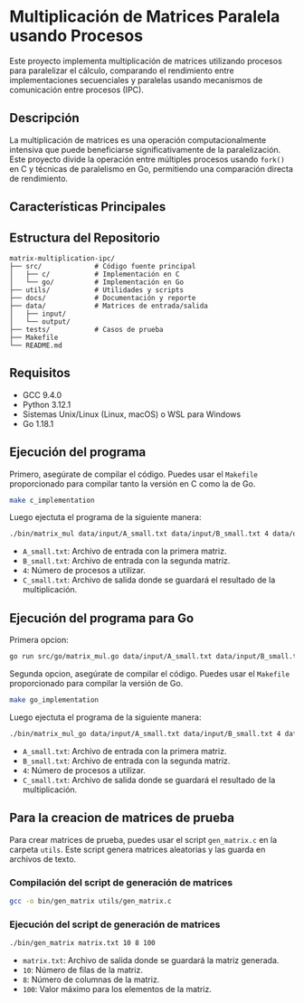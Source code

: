 # Multiplicación de Matrices Paralela usando Procesos

Este proyecto implementa multiplicación de matrices utilizando procesos para paralelizar el cálculo, comparando el rendimiento entre implementaciones secuenciales y paralelas usando mecanismos de comunicación entre procesos (IPC).

## Descripción

La multiplicación de matrices es una operación computacionalmente intensiva que puede beneficiarse significativamente de la paralelización. Este proyecto divide la operación entre múltiples procesos usando `fork()` en C y técnicas de paralelismo en Go, permitiendo una comparación directa de rendimiento.

## Características Principales

## Estructura del Repositorio

```
matrix-multiplication-ipc/
├── src/             # Código fuente principal
│   ├── c/           # Implementación en C
│   └── go/          # Implementación en Go
├── utils/           # Utilidades y scripts
├── docs/            # Documentación y reporte
├── data/            # Matrices de entrada/salida
│   ├── input/
│   └── output/
├── tests/           # Casos de prueba
├── Makefile
└── README.md
```

## Requisitos
- GCC 9.4.0
- Python 3.12.1
- Sistemas Unix/Linux (Linux, macOS) o WSL para Windows
- Go 1.18.1

## Ejecución del programa
Primero, asegúrate de compilar el código. Puedes usar el `Makefile` proporcionado para compilar tanto la versión en C como la de Go.

```bash
make c_implementation
```
Luego ejectuta el programa de la siguiente manera:

```bash
./bin/matrix_mul data/input/A_small.txt data/input/B_small.txt 4 data/output/C_small.txt
```
- `A_small.txt`: Archivo de entrada con la primera matriz.
- `B_small.txt`: Archivo de entrada con la segunda matriz.
- `4`: Número de procesos a utilizar.
- `C_small.txt`: Archivo de salida donde se guardará el resultado de la multiplicación.

## Ejecución del programa para Go

Primera opcion:
```bash
go run src/go/matrix_mul.go data/input/A_small.txt data/input/B_small.txt 4 data/output/C_small.txt 
```

Segunda opcion, asegúrate de compilar el código. Puedes usar el `Makefile` proporcionado para compilar  la versión de Go.

```bash
make go_implementation
```
Luego ejectuta el programa de la siguiente manera:

```bash
./bin/matrix_mul_go data/input/A_small.txt data/input/B_small.txt 4 data/output/C_small.txt
```
- `A_small.txt`: Archivo de entrada con la primera matriz.
- `B_small.txt`: Archivo de entrada con la segunda matriz.
- `4`: Número de procesos a utilizar.
- `C_small.txt`: Archivo de salida donde se guardará el resultado de la multiplicación.

## Para la creacion de matrices de prueba
Para crear matrices de prueba, puedes usar el script `gen_matrix.c` en la carpeta `utils`. Este script genera matrices aleatorias y las guarda en archivos de texto.

### Compilación del script de generación de matrices
```bash
gcc -o bin/gen_matrix utils/gen_matrix.c
```

### Ejecución del script de generación de matrices
```bash
./bin/gen_matrix matrix.txt 10 8 100
```
- `matrix.txt`: Archivo de salida donde se guardará la matriz generada.
- `10`: Número de filas de la matriz.
- `8`: Número de columnas de la matriz.
- `100`: Valor máximo para los elementos de la matriz.